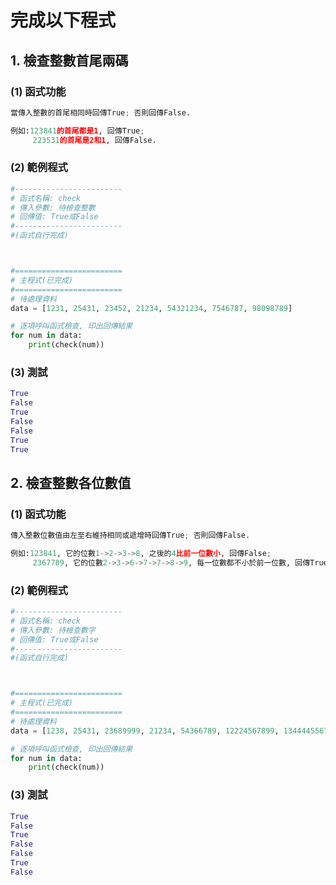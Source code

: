 # 完成以下程式

## 1. 檢查整數首尾兩碼

### (1) 函式功能
``` python
當傳入整數的首尾相同時回傳True; 否則回傳False.

例如:123841的首尾都是1, 回傳True;
     223531的首尾是2和1, 回傳False.
```

### (2) 範例程式
``` python
#------------------------
# 函式名稱: check
# 傳入參數: 待檢查整數
# 回傳值: True或False
#------------------------
#(函式自行完成)



#========================
# 主程式(已完成)
#========================
# 待處理資料
data = [1231, 25431, 23452, 21234, 54321234, 7546787, 98098789]

# 逐項呼叫函式檢查, 印出回傳結果
for num in data:
    print(check(num))
```

### (3) 測試
``` python
True
False
True
False
False
True
True
```


## 2. 檢查整數各位數值

### (1) 函式功能
``` python
傳入整數位數值由左至右維持相同或遞增時回傳True; 否則回傳False.

例如:123841, 它的位數1->2->3->8, 之後的4比前一位數小, 回傳False;
     2367789, 它的位數2->3->6->7->7->8->9, 每一位數都不小於前一位數, 回傳True.
```

### (2) 範例程式
``` python
#------------------------
# 函式名稱: check
# 傳入參數: 待檢查數字
# 回傳值: True或False
#------------------------
#(函式自行完成)



#========================
# 主程式(已完成)
#========================
# 待處理資料
data = [1238, 25431, 23689999, 21234, 54366789, 12224567899, 1344445567849]

# 逐項呼叫函式檢查, 印出回傳結果
for num in data:
    print(check(num))
```

### (3) 測試
``` python
True
False
True
False
False
True
False
```
